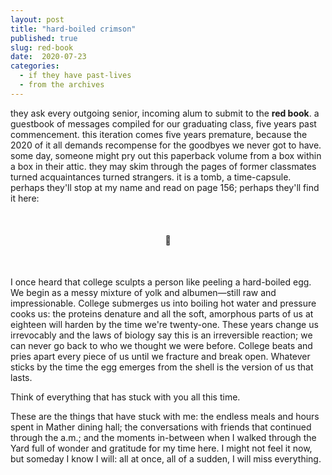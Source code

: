 ```yaml
---
layout: post
title: "hard-boiled crimson"
published: true
slug: red-book
date:  2020-07-23
categories:
  - if they have past-lives
  - from the archives
---
```


they ask every outgoing senior, incoming alum to submit to the **red book**. a guestbook of messages compiled for our graduating class, five years past commencement. this iteration comes five years premature, because the 2020 of it all demands recompense for the goodbyes we never got to have. some day, someone might pry out this paperback volume from a box within a box in their attic. they may skim through the pages of former classmates turned acquaintances turned strangers. it is a tomb, a time-capsule. perhaps they'll stop at my name and read on page 156; perhaps they'll find it here:

<br />

<h4 style="text-align:center">📕</h4>
<br />

I once heard that college sculpts a person like peeling a hard-boiled egg. We begin as a messy mixture of yolk and albumen—still raw and impressionable. College submerges us into boiling hot water and pressure cooks us: the proteins denature and all the soft, amorphous parts of us at eighteen will harden by the time we're twenty-one. These years change us irrevocably and the laws of biology say this is an irreversible reaction; we can never go back to who we thought we were before. College beats and pries apart every piece of us until we fracture and break open. Whatever sticks by the time the egg emerges from the shell is the version of us that lasts.

Think of everything that has stuck with you all this time.

These are the things that have stuck with me: the endless meals and hours spent in Mather dining hall; the conversations with friends that continued through the a.m.; and the moments in-between when I walked through the Yard full of wonder and gratitude for my time here. I might not feel it now, but someday I know I will: all at once, all of a sudden, I will miss everything.